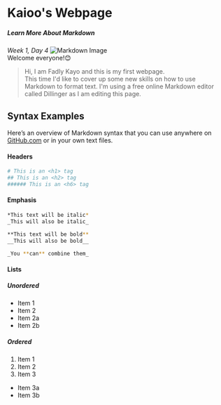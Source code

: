 # Kaioo's Webpage
##### Learn More About Markdown
_Week 1, Day 4_
![Markdown Image](https://cargo.dcurt.is/markdown_mark_small.png)  
Welcome everyone!:blush:
>Hi, I am Fadly Kayo and this is my first webpage.  
This time I'd like to cover up some new skills on how to use Markdown to format text. I'm using a free online Markdown editor called Dillinger as I am editing this page.
## Syntax Examples
Here’s an overview of Markdown syntax that you can use anywhere on [GitHub.com](www.github.com) or in your own text files.
#### Headers

```sh
# This is an <h1> tag
## This is an <h2> tag
###### This is an <h6> tag
``` 
#### Emphasis

```sh
*This text will be italic*
_This will also be italic_

**This text will be bold**
__This will also be bold__

_You **can** combine them_
``` 

#### Lists

##### Unordered

* Item 1
* Item 2
 * Item 2a
 * Item 2b
  
##### Ordered

1. Item 1
2. Item 2
3. Item 3
  * Item 3a
  * Item 3b
